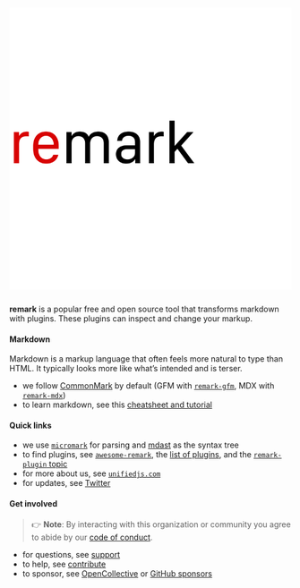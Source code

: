# ![remark][logo]

**remark** is a popular free and open source tool that transforms markdown with
plugins.
These plugins can inspect and change your markup.

#### Markdown

Markdown is a markup language that often feels more natural to type than HTML.
It typically looks more like what’s intended and is terser.

*   we follow [CommonMark][] by default (GFM with [`remark-gfm`][remark-gfm],
    MDX with [`remark-mdx`][remark-mdx])
*   to learn markdown, see this [cheatsheet and tutorial][cheat]

#### Quick links

*   we use [`micromark`][micromark] for parsing and [mdast][] as the syntax tree
*   to find plugins, see [`awesome-remark`][awesome], the
    [list of plugins][plugins], and the [`remark-plugin` topic][topic]
*   for more about us, see [`unifiedjs.com`][site]
*   for updates, see [Twitter][]

#### Get involved

> 👉 **Note**: By interacting with this organization or community you agree to
> abide by our [code of conduct][coc].

*   for questions, see [support][]
*   to help, see [contribute][]
*   to sponsor, see [OpenCollective][oc] or [GitHub sponsors][ghs]

[logo]: https://raw.githubusercontent.com/remarkjs/remark/1f338e72/logo.svg?sanitize=true

[commonmark]: https://commonmark.org

[remark-gfm]: https://github.com/remarkjs/remark-gfm

[remark-mdx]: https://github.com/mdx-js/mdx/tree/main/packages/remark-mdx

[cheat]: https://commonmark.org/help/

[micromark]: https://github.com/micromark/micromark

[mdast]: https://github.com/syntax-tree/mdast

[awesome]: https://github.com/remarkjs/awesome

[plugins]: https://github.com/remarkjs/remark/blob/main/doc/plugins.md#list-of-plugins

[topic]: https://github.com/topics/remark-plugin

[site]: https://unifiedjs.com

[twitter]: https://twitter.com/unifiedjs

[coc]: ../code-of-conduct.md

[support]: ../support.md

[contribute]: ../contributing.md

[oc]: https://opencollective.com/unified

[ghs]: https://github.com/sponsors/unifiedjs
